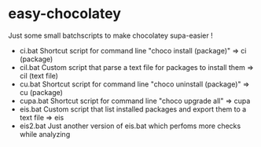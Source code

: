 # easy-chocolatey
Just some small batchscripts to make chocolatey supa-easier !
  - ci.bat        Shortcut script for command line "choco install (package)" => ci (package)
  - cil.bat       Custom script that parse a text file for packages to install them => cil (text file)
  - cu.bat        Shortcut script for command line "choco uninstall (package)" => cu (package)
  - cupa.bat      Shortcut script for command line "choco upgrade all" => cupa
  - eis.bat       Custom script that list installed packages and export them to a text file => eis
  - eis2.bat      Just another version of eis.bat which perfoms more checks while analyzing
